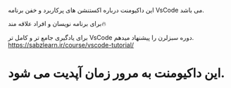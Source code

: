 این داکیومنت درباره اکستنشن های پرکاربرد و خفن برنامه VsCode می باشد.

برای برنامه نویسان و افراد علاقه مند🔥

برای یادگیری جامع تر و کامل تر VsCode دوره سبزلرن را پیشنهاد میدهم.
https://sabzlearn.ir/course/vscode-tutorial/
# این داکیومنت به مرور زمان آپدیت می شود.
